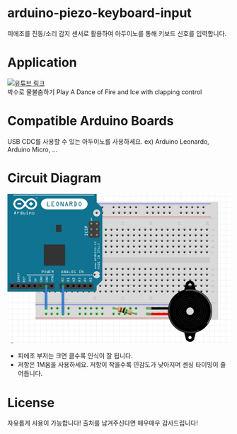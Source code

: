 # arduino-piezo-keyboard-input
피에조를 진동/소리 감지 센서로 활용하여 아두이노를 통해 키보드 신호를 입력합니다.

# Application
[![유튜브 링크](https://img.youtube.com/vi/SaSMSTCZxYg/0.jpg)](https://youtu.be/SaSMSTCZxYg) 
<br>박수로 물불춤하기
Play A Dance of Fire and Ice with clapping control

# Compatible Arduino Boards
USB CDC를 사용할 수 있는 아두이노를 사용하세요.
ex) Arduino Leonardo, Arduino Micro, ...

# Circuit Diagram
![회로도](https://github.com/factoryal/arduino-piezo-keyboard-input/raw/master/readme_src/img1.jpg)
- 피에조 부저는 크면 클수록 인식이 잘 됩니다.
- 저항은 1M옴을 사용하세요. 저항이 작을수록 민감도가 낮아지며 센싱 타이밍이 줄어듭니다.

# License
자유롭게 사용이 가능합니다!
출처를 남겨주신다면 매우매우 감사드립니다!